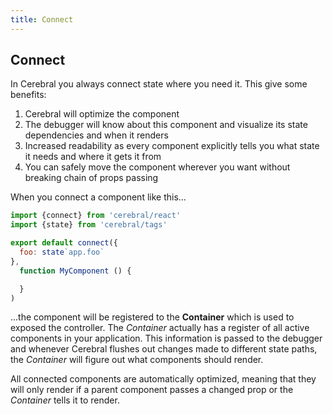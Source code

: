 ```yaml
---
title: Connect
---
```


## Connect

In Cerebral you always connect state where you need it. This give some benefits:

1. Cerebral will optimize the component
2. The debugger will know about this component and visualize its state dependencies and when it renders
3. Increased readability as every component explicitly tells you what state it needs and where it gets it from
4. You can safely move the component wherever you want without breaking chain of props passing

When you connect a component like this...

```js
import {connect} from 'cerebral/react'
import {state} from 'cerebral/tags'

export default connect({
  foo: state`app.foo`
},
  function MyComponent () {

  }
)
```

...the component will be registered to the **Container** which is used to exposed the controller. The *Container* actually has a register of all active components in your application. This information is passed to the debugger and whenever Cerebral flushes out changes made to different state paths, the *Container* will figure out what components should render.

All connected components are automatically optimized, meaning that they will only render if a parent component passes a changed prop or the *Container* tells it to render.
